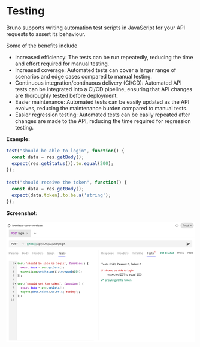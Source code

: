 # Testing

Bruno supports writing automation test scripts in JavaScript for your API requests to assert its behaviour.

Some of the benefits include
- Increased efficiency: The tests can be run repeatedly, reducing the time and effort required for manual testing.
- Increased coverage: Automated tests can cover a larger range of scenarios and edge cases compared to manual testing.
- Continuous integration/continuous delivery (CI/CD): Automated API tests can be integrated into a CI/CD pipeline, ensuring that API changes are thoroughly tested before deployment.
- Easier maintenance: Automated tests can be easily updated as the API evolves, reducing the maintenance burden compared to manual tests.
- Easier regression testing: Automated tests can be easily repeated after changes are made to the API, reducing the time required for regression testing.

**Example:**
```javascript
test("should be able to login", function() {
  const data = res.getBody();
  expect(res.getStatus()).to.equal(200);
});

test("should receive the token", function() {
  const data = res.getBody();
  expect(data.token).to.be.a('string');
});
```

**Screenshot:**

![bru lang sample](../public/images/testing.png)
